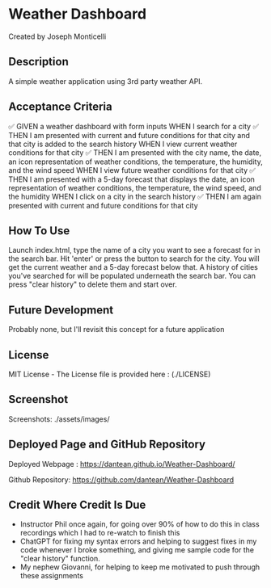 # Weather Dashboard

Created by Joseph Monticelli


## Description

A simple weather application using 3rd party weather API.

## Acceptance Criteria

✅ GIVEN a weather dashboard with form inputs
WHEN I search for a city
✅ THEN I am presented with current and future conditions for that city and that city is added to the search history
WHEN I view current weather conditions for that city
✅ THEN I am presented with the city name, the date, an icon representation of weather conditions, the temperature, the humidity, and the wind speed
WHEN I view future weather conditions for that city
✅ THEN I am presented with a 5-day forecast that displays the date, an icon representation of weather conditions, the temperature, the wind speed, and the humidity
WHEN I click on a city in the search history
✅ THEN I am again presented with current and future conditions for that city


## How To Use

Launch index.html, type the name of a city you want to see a forecast for in the search bar. Hit 'enter' or press the button to search for the city. You will get the current weather and a 5-day forecast below that. A history of cities you've searched for will be populated underneath the search bar. You can press "clear history" to delete them and start over. 

## Future Development

Probably none, but I'll revisit this concept for a future application

## License

MIT License - The License file is provided here : (./LICENSE)

## Screenshot

Screenshots: ./assets/images/

## Deployed Page and GitHub Repository

Deployed Webpage : https://dantean.github.io/Weather-Dashboard/

Github Repository: https://github.com/dantean/Weather-Dashboard


## Credit Where Credit Is Due

- Instructor Phil once again, for going over 90% of how to do this in class recordings which I had to re-watch to finish this
- ChatGPT for fixing my syntax errors and helping to suggest fixes in my code whenever I broke something, and giving me sample code for the "clear history" function. 
- My nephew Giovanni, for helping to keep me motivated to push through these assignments
